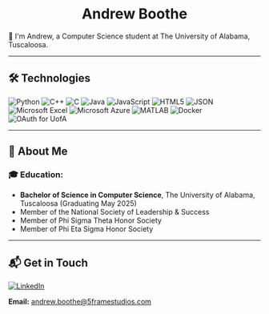 <h1 align="center">Andrew Boothe</h1>

👋 I'm Andrew, a Computer Science student at The University of Alabama, Tuscaloosa.

---

## 🛠️ Technologies

![Python](https://img.shields.io/badge/python-0078D4?style=for-the-badge&logo=python&logoColor=white)
![C++](https://img.shields.io/badge/c++-00599C?style=for-the-badge&logo=c%2B%2B&logoColor=white)
![C](https://img.shields.io/badge/C-00599C?style=for-the-badge&logo=c&logoColor=white)
![Java](https://img.shields.io/badge/Java-ED8B00?style=for-the-badge&logo=java&logoColor=white)
![JavaScript](https://img.shields.io/badge/JavaScript-F7DF1E?style=for-the-badge&logo=javascript&logoColor=black)
![HTML5](https://img.shields.io/badge/HTML5-E34F26?style=for-the-badge&logo=html5&logoColor=white)
![JSON](https://img.shields.io/badge/JSON-000000?style=for-the-badge&logo=json&logoColor=white)
![Microsoft Excel](https://img.shields.io/badge/Microsoft%20Excel-217346?style=for-the-badge&logo=microsoft-excel&logoColor=white)
![Microsoft Azure](https://img.shields.io/badge/Microsoft%20Azure-0078D4?style=for-the-badge&logo=microsoftazure&logoColor=white)
![MATLAB](https://img.shields.io/badge/MATLAB-0076A8?style=for-the-badge&logo=Mathworks&logoColor=white)
![Docker](https://img.shields.io/badge/docker-2496ED?style=for-the-badge&logo=docker&logoColor=white)
![OAuth for UofA](https://img.shields.io/badge/OAuth%20for%20UofA-A5260A?style=for-the-badge&logo=academia&logoColor=white)

---

## 📘 About Me

### 🎓 Education:
- **Bachelor of Science in Computer Science**, The University of Alabama, Tuscaloosa (Graduating May 2025)
- Member of the National Society of Leadership & Success  
- Member of Phi Sigma Theta Honor Society  
- Member of Phi Eta Sigma Honor Society  

---

## 📬 Get in Touch

[![LinkedIn](https://img.shields.io/badge/LinkedIn-0A66C2?style=flat&logo=linkedin&logoColor=white)](https://www.linkedin.com/in/andrew-boothe-930681241/)

**Email:** [andrew.boothe@5framestudios.com](mailto:andrew.boothe@5framestudios.com)
